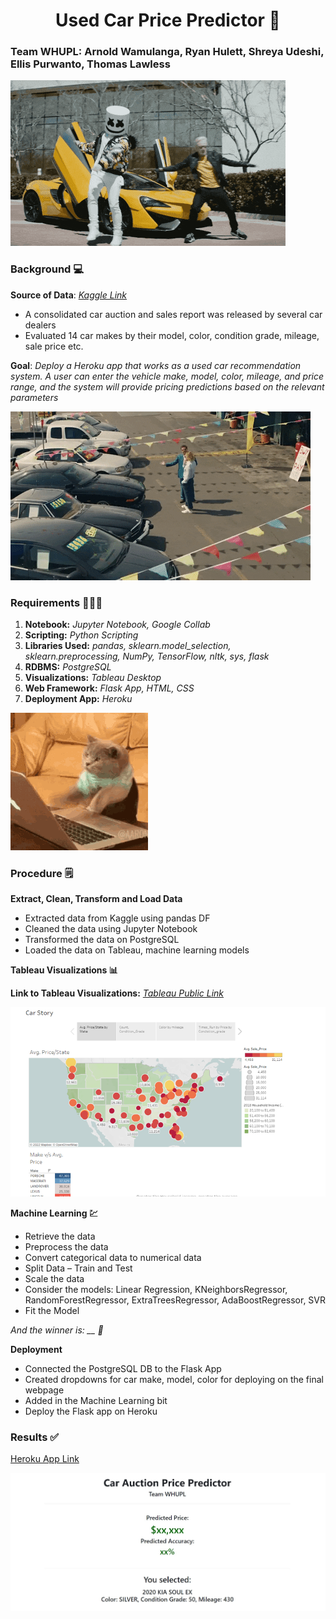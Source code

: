 <h1 align="center">Used Car Price Predictor 🚗</h1>

### Team WHUPL: Arnold Wamulanga, Ryan Hulett, Shreya Udeshi, Ellis Purwanto, Thomas Lawless 

![WHUPL](/images/1.gif)

### Background 💻

**Source of Data**: *[Kaggle Link](https://www.kaggle.com/austinreese/craigslist-carstrucks-data/code)*

* A consolidated car auction and sales report was released by several car dealers
* Evaluated 14 car makes by their model, color, condition grade, mileage, sale price etc.

**Goal**: *Deploy a Heroku app that works as a used car recommendation system. A user can enter the vehicle make, model, color, mileage, and price range, and the system will provide pricing predictions based on the relevant parameters*

![Car Dealership](/images/2.gif)

### Requirements 👩🏻‍💻

1. **Notebook:** *Jupyter Notebook, Google Collab*
2. **Scripting:** *Python Scripting*
3. **Libraries Used:** *pandas, sklearn.model_selection, sklearn.preprocessing, NumPy, TensorFlow, nltk, sys, flask*
4. **RDBMS:** *PostgreSQL*
5. **Visualizations:** *Tableau Desktop*
6. **Web Framework:** *Flask App, HTML, CSS*
7. **Deployment App:** *Heroku*

![Coder](/images/3.gif)

### Procedure 🗒️

**Extract, Clean, Transform and Load Data**

* Extracted data from Kaggle using pandas DF
* Cleaned the data using Jupyter Notebook
* Transformed the data on PostgreSQL
* Loaded the data on Tableau, machine learning models

**Tableau Visualizations 📊**

**Link to Tableau Visualizations:** *[Tableau Public Link](https://public.tableau.com/app/profile/shreya2793/viz/WHUPL/CarStory)*

![Tableau Image](/images/1.png)

**Machine Learning 💹**

* Retrieve the data
* Preprocess the data
* Convert categorical data to numerical data
* Split Data – Train and Test
* Scale the data
* Consider the models: Linear Regression, KNeighborsRegressor, RandomForestRegressor, ExtraTreesRegressor, AdaBoostRegressor, SVR
* Fit the Model

*And the winner is: __ 🎊*

**Deployment**

* Connected the PostgreSQL DB to the Flask App
* Created dropdowns for car make, model, color for deploying on the final webpage
* Added in the Machine Learning bit
* Deploy the Flask app on Heroku

### Results ✅

[Heroku App Link](https://car-auction-pp.herokuapp.com/)

![Heroku App](/images/2.jpg)





